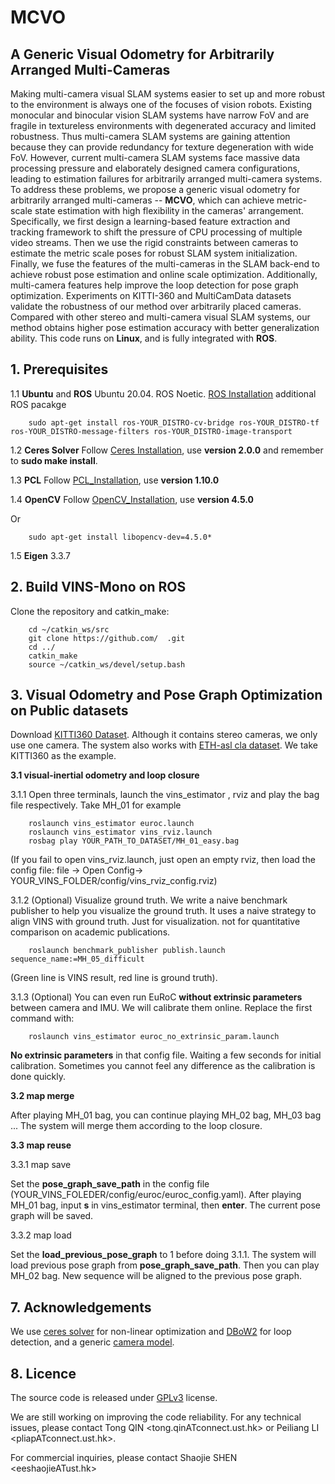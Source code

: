 # MCVO
## A Generic Visual Odometry for Arbitrarily Arranged Multi-Cameras

Making multi-camera visual SLAM systems easier to set up and more robust to the environment is always one of the focuses of vision robots. Existing monocular and binocular vision SLAM systems have narrow FoV and are fragile in textureless environments with degenerated accuracy and limited robustness. Thus multi-camera SLAM systems are gaining attention because they can provide redundancy for texture degeneration with wide FoV. However, current multi-camera SLAM systems face massive data processing pressure and elaborately designed camera configurations, leading to estimation failures for arbitrarily arranged multi-camera systems. To address these problems, we propose a generic visual odometry for arbitrarily arranged multi-cameras -- **MCVO**, which can achieve metric-scale state estimation with high flexibility in the cameras' arrangement. Specifically, we first design a learning-based feature extraction and tracking framework to shift the pressure of CPU processing of multiple video streams. Then we use the rigid constraints between cameras to estimate the metric scale poses for robust SLAM system initialization. Finally, we fuse the features of the multi-cameras in the SLAM back-end to achieve robust pose estimation and online scale optimization. Additionally, multi-camera features help improve the loop detection for pose graph optimization. Experiments on KITTI-360 and MultiCamData datasets validate the robustness of our method over arbitrarily placed cameras. Compared with other stereo and multi-camera visual SLAM systems, our method obtains higher pose estimation accuracy with better generalization ability. This code runs on **Linux**, and is fully integrated with **ROS**. 


## 1. Prerequisites
1.1 **Ubuntu** and **ROS**
Ubuntu  20.04.
ROS Noetic. [ROS Installation](http://wiki.ros.org/ROS/Installation)
additional ROS pacakge
```
    sudo apt-get install ros-YOUR_DISTRO-cv-bridge ros-YOUR_DISTRO-tf ros-YOUR_DISTRO-message-filters ros-YOUR_DISTRO-image-transport
```

1.2 **Ceres Solver**
Follow [Ceres Installation](http://ceres-solver.org/installation.html), use **version 2.0.0** and remember to **sudo make install**.

1.3 **PCL**
Follow [PCL_Installation](https://github.com/PointCloudLibrary/pcl/releases), use **version 1.10.0**

1.4 **OpenCV**
Follow [OpenCV_Installation](https://github.com/opencv/opencv/releases), use **version 4.5.0**

Or
```
    sudo apt-get install libopencv-dev=4.5.0*
```

1.5 **Eigen**
3.3.7



## 2. Build VINS-Mono on ROS
Clone the repository and catkin_make:
```
    cd ~/catkin_ws/src
    git clone https://github.com/  .git
    cd ../
    catkin_make
    source ~/catkin_ws/devel/setup.bash
```

## 3. Visual Odometry and Pose Graph Optimization on Public datasets
Download [KITTI360 Dataset](http://projects.asl.ethz.ch/datasets/doku.php?id=kmavvisualinertialdatasets). Although it contains stereo cameras, we only use one camera. The system also works with [ETH-asl cla dataset](http://robotics.ethz.ch/~asl-datasets/maplab/multi_session_mapping_CLA/bags/). We take KITTI360 as the example.

**3.1 visual-inertial odometry and loop closure**

3.1.1 Open three terminals, launch the vins_estimator , rviz and play the bag file respectively. Take MH_01 for example
```
    roslaunch vins_estimator euroc.launch 
    roslaunch vins_estimator vins_rviz.launch
    rosbag play YOUR_PATH_TO_DATASET/MH_01_easy.bag 
```
(If you fail to open vins_rviz.launch, just open an empty rviz, then load the config file: file -> Open Config-> YOUR_VINS_FOLDER/config/vins_rviz_config.rviz)

3.1.2 (Optional) Visualize ground truth. We write a naive benchmark publisher to help you visualize the ground truth. It uses a naive strategy to align VINS with ground truth. Just for visualization. not for quantitative comparison on academic publications.
```
    roslaunch benchmark_publisher publish.launch  sequence_name:=MH_05_difficult
```
 (Green line is VINS result, red line is ground truth). 
 
3.1.3 (Optional) You can even run EuRoC **without extrinsic parameters** between camera and IMU. We will calibrate them online. Replace the first command with:
```
    roslaunch vins_estimator euroc_no_extrinsic_param.launch
```
**No extrinsic parameters** in that config file.  Waiting a few seconds for initial calibration. Sometimes you cannot feel any difference as the calibration is done quickly.

**3.2 map merge**

After playing MH_01 bag, you can continue playing MH_02 bag, MH_03 bag ... The system will merge them according to the loop closure.

**3.3 map reuse**

3.3.1 map save

Set the **pose_graph_save_path** in the config file (YOUR_VINS_FOLEDER/config/euroc/euroc_config.yaml). After playing MH_01 bag, input **s** in vins_estimator terminal, then **enter**. The current pose graph will be saved. 

3.3.2 map load

Set the **load_previous_pose_graph** to 1 before doing 3.1.1. The system will load previous pose graph from **pose_graph_save_path**. Then you can play MH_02 bag. New sequence will be aligned to the previous pose graph.



## 7. Acknowledgements
We use [ceres solver](http://ceres-solver.org/) for non-linear optimization and [DBoW2](https://github.com/dorian3d/DBoW2) for loop detection, and a generic [camera model](https://github.com/hengli/camodocal).

## 8. Licence
The source code is released under [GPLv3](http://www.gnu.org/licenses/) license.

We are still working on improving the code reliability. For any technical issues, please contact Tong QIN <tong.qinATconnect.ust.hk> or Peiliang LI <pliapATconnect.ust.hk>.

For commercial inquiries, please contact Shaojie SHEN <eeshaojieATust.hk>
